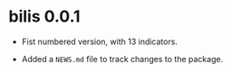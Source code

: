 # bilis 0.0.1

* Fist numbered version, with 13 indicators.

* Added a `NEWS.md` file to track changes to the package.
